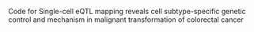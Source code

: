 Code for Single-cell eQTL mapping reveals cell subtype-specific genetic control and mechanism in malignant transformation of colorectal cancer
